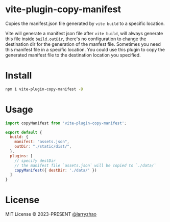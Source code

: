 # vite-plugin-copy-manifest

Copies the manifest.json file generated by `vite build` to a specific location.

Vite will generate a manifest json file after `vite build`, will always generate this file inside `build.outDir`, there's no configuration to change the destination dir for the generation of the manfest file. Sometimes you need this manifest file in a specific location. You could use this plugin to copy the generated manifest file to the destination location you specified.

# Install
```bash
npm i vite-plugin-copy-manifest -D
```

# Usage
```javascript
import copyManifest from 'vite-plugin-copy-manifest';

export default {
  build: {
    manifest: "assets.json",
    outDir: "./static/dist/",
  },
  plugins: [
    // specify destDir
    // the manifest file `assets.json` will be copied to `./data/`
    copyManifest({ destDir: './data/' })
  ]
}
```

# License
MIT License © 2023-PRESENT [@larryzhao](https://github.com/larryzhao)